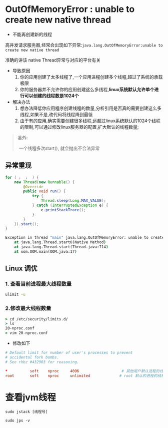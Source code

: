 # OutOfMemoryError : unable to create new native thread

- 不能再创建新的线程

高并发请求服务器,经常会出现如下异常:`java.lang.OutOfMemoryError:unable to create new native thread`

准确的讲该 native Thread异常与对应的平台有关

- 导致原因
	1. 你的应用创建了太多线程了,一个应用进程创建多个线程,超过了系统的承载极限
	2. 你的服务器并不允许你的应用创建这么多线程,**linux系统默认允许单个进行可以创建的线程数是1024个**
- 解决办法
	1. 想办法降低你应用程序创建线程的数量,分析引用是否真的需要创建这么多线程,如果不是,改代码将线程降到最低
	2. 由于有的应用,确实需要创建很多线程,远超过linux系统默认的1024个线程的限制,可以通过修改linux服务器的配置,扩大默认的线程数量;

> 番外:
>
> ​	一个线程多次start(), 就会抛出不合法异常

  

## 异常重现

```java
for ( ;  ;  ) {
    new Thread(new Runnable() {
        @Override
        public void run() {
            try {
                Thread.sleep(Long.MAX_VALUE);
            } catch (InterruptedException e) {
                e.printStackTrace();
            }
        }
    }).start();
}
```

```cmd
Exception in thread "main" java.lang.OutOfMemoryError: unable to create new native thread
	at java.lang.Thread.start0(Native Method)
	at java.lang.Thread.start(Thread.java:714)
	at oom.OOM.main(OOM.java:17)
```

## 

## Linux 调优

### 1. 查看当前进程最大线程数量

```cmd
ulimit -u 
```

### 2.修改最大线程数量

```cmd
> cd /etc/security/limits.d/
> ls
20-nproc.conf
> vim 20-nproc.conf
```

- 修改如下

```conf
# Default limit for number of user's processes to prevent
# accidental fork bombs.
# See rhbz #432903 for reasoning.

*          soft    nproc     4096               	# 其他用户默认进程的线程数量
root       soft    nproc     unlimited			   # root 默认的进程的线程数量 

```

# 查看**jvm**线程



```shell
sudo jstack [线程号]
```

```shell
sudo jps -v
```





